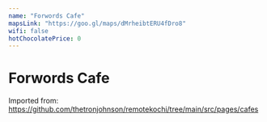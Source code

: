 ```yaml
---
name: "Forwords Cafe"
mapsLink: "https://goo.gl/maps/dMrheibtERU4fDro8"
wifi: false
hotChocolatePrice: 0
---
```


# Forwords Cafe

Imported from: https://github.com/thetronjohnson/remotekochi/tree/main/src/pages/cafes 